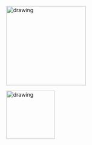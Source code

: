 <a href="https://rudji.com"><img src="https://rudji.com/img/rudji_games_logo_header_black.svg" alt="drawing" width="210"/></a>

<a href="https://rudji.com"><img src="https://rudji.com/img/imagus.jpg" alt="drawing" height="128"/></a>

